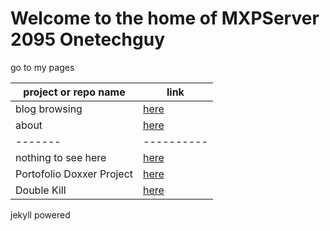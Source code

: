# Welcome to the home of MXPServer 2095 Onetechguy

go to my pages

| project or repo name | link          |
| ------- | ------------------ |
| blog browsing | [here](blog.html) |
| about | [here](about.md) |
| -------| ----------|
| nothing to see here  | [here](https://google.com) |
| Portofolio Doxxer Project | [here](https://bukitsion-y9-ica-portofolio.github.io) |
| Double Kill | [here](https://youtu.be/E8KzZLPT3w8) |

jekyll powered
